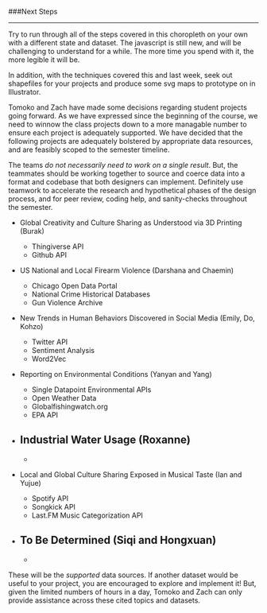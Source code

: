 ###Next Steps

-----

Try to run through all of the steps covered in this choropleth on your own with a different state and dataset. The javascript is still new, and will be challenging to understand for a while. The more time you spend with it, the more legible it will be. 

In addition, with the techniques covered this and last week, seek out shapefiles for your projects and produce some svg maps to prototype on in Illustrator.

Tomoko and Zach have made some decisions regarding student projects going forward. As we have expressed since the beginning of the course, we need to winnow the class projects down to a more managable number to ensure each project is adequately supported. We have decided that the following projects are adequately bolstered by appropriate data resources, and are feasibly scoped to the semester timeline.

The teams *do not necessarily need to work on a single result*. But, the teammates should be working together to source and coerce data into a format and codebase that both designers can implement. Definitely use teamwork to accelerate the research and hypothetical phases of the design process, and for peer review, coding help, and sanity-checks throughout the semester. 

- Global Creativity and Culture Sharing as Understood via 3D Printing (Burak)
    - Thingiverse API
    - Github API
    
- US National and Local  Firearm Violence (Darshana and Chaemin)
    - Chicago Open Data Portal
    - National Crime Historical Databases
    - Gun Violence Archive
    
- New Trends in Human Behaviors Discovered in Social Media (Emily, Do, Kohzo)
    - Twitter API
    - Sentiment Analysis
    - Word2Vec

- Reporting on Environmental Conditions (Yanyan and Yang)
    - Single Datapoint Environmental APIs
    - Open Weather Data
    - Globalfishingwatch.org
    - EPA API

- Industrial Water Usage (Roxanne)
    - 
    - 

- Local and Global Culture Sharing Exposed in Musical Taste (Ian and Yujue)
    - Spotify API 
    - Songkick API
    - Last.FM Music Categorization API
    


- To Be Determined (Siqi and Hongxuan)
    -
    -

These will be the *supported* data sources. If another dataset would be useful to your project, you are encouraged to explore and implement it! But, given the limited numbers of hours in a day, Tomoko and Zach can only provide assistance across these cited topics and datasets.
